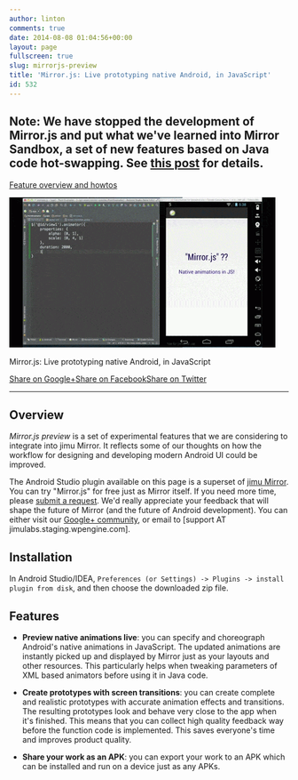 ```yaml
---
author: linton
comments: true
date: 2014-08-08 01:04:56+00:00
layout: page
fullscreen: true
slug: mirrorjs-preview
title: 'Mirror.js: Live prototyping native Android, in JavaScript'
id: 532
---
```


## Note: We have stopped the development of Mirror.js and put what we've learned into Mirror Sandbox, a set of new features based on Java code hot-swapping. See [this post](/2015/01/building-android-animations-mirror-sandbox-piecewise/) for details.









[Feature overview and howtos](/mirror-js-overview/)








![mirrorjs](/wp-content/uploads/2014/08/mirrorjs.gif)

Mirror.js: Live prototyping native Android, in JavaScript





<div class="social-sharing ">
	        <a onclick="return ss_plugin_loadpopup_js(this);" rel="external nofollow" class="button-googleplus" href="https://plus.google.com/share?url=http%3A%2F%2Fjimulabs.com%2Fmirrorjs-preview%2F" target="_blank">Share on Google+</a><a onclick="return ss_plugin_loadpopup_js(this);" rel="external nofollow" class="button-facebook" href="http://www.facebook.com/sharer/sharer.php?u=http%3A%2F%2Fjimulabs.com%2Fmirrorjs-preview%2F" target="_blank">Share on Facebook</a><a onclick="return ss_plugin_loadpopup_js(this);" rel="external nofollow" class="button-twitter" href="http://twitter.com/intent/tweet/?text=Mirror.js%3A+Live+prototyping+Android%2C+in+JavaScript&amp;url=http%3A%2F%2Fjimulabs.com%2Fmirrorjs-preview%2F&amp;via=jimulabs" target="_blank">Share on Twitter</a>	    </div>	    








* * *





## Overview





_Mirror.js preview_ is a set of experimental features that we are considering to integrate into jimu Mirror. It reflects some of our thoughts on how the workflow for designing and developing modern Android UI could be improved. 



The Android Studio plugin available on this page is a superset of [jimu Mirror](/mirror-downloads). You can try "Mirror.js" for free just as Mirror itself. If you need more time, please [submit a request](https://docs.google.com/forms/d/1z9nfpyWHdS5AnPEm14nyQeI1jcbOzdIx_DyWkjb4rjI/viewform). We'd really appreciate your feedback that will shape the future of Mirror (and the future of Android development). You can either visit our [Google+ community](http://bit.ly/mirror_gplus), or email to [support AT jimulabs.staging.wpengine.com].



## Installation




In Android Studio/IDEA, `Preferences (or Settings) -> Plugins -> install plugin from disk`, and then choose the downloaded zip file.





## Features





  
  * **Preview native animations live**: you can specify and choreograph Android's native animations in JavaScript. The updated animations are instantly picked up and displayed by Mirror just as your layouts and other resources. This particularly helps when tweaking parameters of XML based animators before using it in Java code. 

  
  * **Create prototypes with screen transitions**: you can create complete and realistic prototypes with accurate animation effects and transitions. The resulting prototypes look and behave very close to the app when it's finished. This means that you can collect high quality feedback way before the function code is implemented. This saves everyone's time and improves product quality.

  
  * **Share your work as an APK**: you can export your work to an APK which can be installed and run on a device just as any APKs. 



